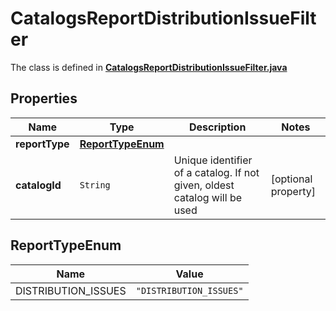 

# CatalogsReportDistributionIssueFilter

The class is defined in **[CatalogsReportDistributionIssueFilter.java](../../src/main/java/org/openapitools/model/CatalogsReportDistributionIssueFilter.java)**

## Properties

Name | Type | Description | Notes
------------ | ------------- | ------------- | -------------
**reportType** | [**ReportTypeEnum**](#ReportTypeEnum) |  | 
**catalogId** | `String` | Unique identifier of a catalog. If not given, oldest catalog will be used |  [optional property]

## ReportTypeEnum

Name | Value
---- | -----
DISTRIBUTION_ISSUES | `"DISTRIBUTION_ISSUES"`



